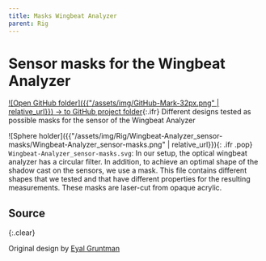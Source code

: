 ```yaml
---
title: Masks Wingbeat Analyzer
parent: Rig
---
```


# Sensor masks for the Wingbeat Analyzer

[![Open GitHub folder]({{"/assets/img/GitHub-Mark-32px.png" | relative_url}}) → to GitHub project folder](https://github.com/reiserlab/Component-Design/tree/main/Rig/Wingbeat-Analyzer_sensor-masks){:.ifr}
Different designs tested as possible masks for the sensor of the Wingbeat Analyzer

![Sphere holder]({{"/assets/img/Rig/Wingbeat-Analyzer_sensor-masks/Wingbeat-Analyzer_sensor-masks.png" | relative_url}}){: .ifr .pop}
`Wingbeat-Analyzer_sensor-masks.svg`: In our setup, the optical wingbeat analyzer has a circular filter. In addition, to achieve an optimal shape of the shadow cast on the sensors, we use a mask. This file contains different shapes that we tested and that have different properties for the resulting measurements. These masks are laser-cut from opaque acrylic.

## Source
{:.clear}

Original design by [Eyal Gruntman](https://www.janelia.org/people/eyal-gruntman)